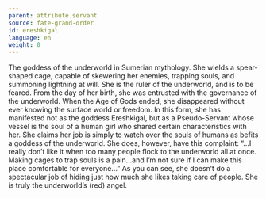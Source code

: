 ```yaml
---
parent: attribute.servant
source: fate-grand-order
id: ereshkigal
language: en
weight: 0
---
```


The goddess of the underworld in Sumerian mythology.
She wields a spear-shaped cage, capable of skewering her enemies, trapping souls, and summoning lightning at will. She is the ruler of the underworld, and is to be feared.
From the day of her birth, she was entrusted with the governance of the underworld. When the Age of Gods ended, she disappeared without ever knowing the surface world or freedom.
In this form, she has manifested not as the goddess Ereshkigal, but as a Pseudo-Servant whose vessel is the soul of a human girl who shared certain characteristics with her.
She claims her job is simply to watch over the souls of humans as befits a goddess of the underworld. She does, however, have this complaint:
“…I really don’t like it when too many people flock to the underworld all at once. Making cages to trap souls is a pain…and I’m not sure if I can make this place comfortable for everyone…”
As you can see, she doesn’t do a spectacular job of hiding just how much she likes taking care of people.
She is truly the underworld’s (red) angel.

